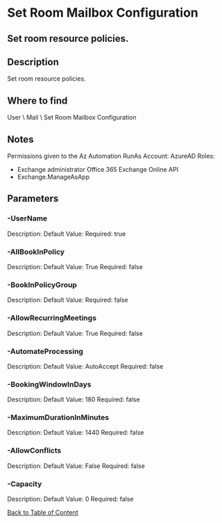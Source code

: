 # Set Room Mailbox Configuration

## Set room resource policies.

## Description
Set room resource policies.

## Where to find
User \ Mail \ Set Room Mailbox Configuration

## Notes
Permissions given to the Az Automation RunAs Account:
AzureAD Roles:
- Exchange administrator
Office 365 Exchange Online API
- Exchange.ManageAsApp

## Parameters
### -UserName
Description: 
Default Value: 
Required: true

### -AllBookInPolicy
Description: 
Default Value: True
Required: false

### -BookInPolicyGroup
Description: 
Default Value: 
Required: false

### -AllowRecurringMeetings
Description: 
Default Value: True
Required: false

### -AutomateProcessing
Description: 
Default Value: AutoAccept
Required: false

### -BookingWindowInDays
Description: 
Default Value: 180
Required: false

### -MaximumDurationInMinutes
Description: 
Default Value: 1440
Required: false

### -AllowConflicts
Description: 
Default Value: False
Required: false

### -Capacity
Description: 
Default Value: 0
Required: false


[Back to Table of Content](../../../README.md)

